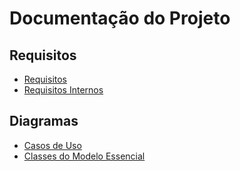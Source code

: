 # Documentação do Projeto

## Requisitos

- [Requisitos](requisitos.md)
- [Requisitos Internos](requisitos-internos.md)

## Diagramas

- [Casos de Uso]()
- [Classes do Modelo Essencial]()